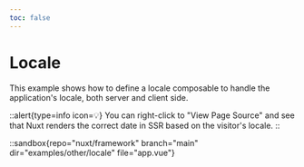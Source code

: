 ```yaml
---
toc: false
---
```


# Locale

This example shows how to define a locale composable to handle the application's locale, both server and client side.

::alert{type=info icon=💡}
You can right-click to "View Page Source" and see that Nuxt renders the correct date in SSR based on the visitor's locale.
::

::sandbox{repo="nuxt/framework" branch="main" dir="examples/other/locale" file="app.vue"}
